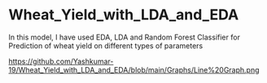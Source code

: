 # Wheat_Yield_with_LDA_and_EDA
In this model, I have used EDA, LDA and Random Forest Classifier for Prediction of wheat yield on different types of parameters

https://github.com/Yashkumar-19/Wheat_Yield_with_LDA_and_EDA/blob/main/Graphs/Line%20Graph.png
